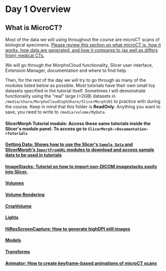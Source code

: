 # Day 1 Overview

## What is MicroCT?
Most of the data we will using throughout the course are microCT scans of biological specimens. [Please review this section on what microCT is, how it works, how data are generated, and how it compares to (as well as differs from) medical CTs.](https://github.com/SlicerMorph/Tutorials/blob/main/microCT/README.md)  


We will go through the MorphoCloud functionality, Slicer user interface, Extension Manager, documentation and where to find help:

Then, for the rest of the day we will try to go through as many of the modules listed below as possible. Most tutorials have their own small toy datasets specified in the tutorial itself. Sometimes I will demonstrate functionality using the "real" large (>2GB) datasets in `/media/share/MorphoCloudCephShare/SlicerMorph101` to practice with during the course. Keep in mind that this folder is **ReadOnly**. Anything you want to save, you need to write to `/media/volume/MyData`.

#### **SlicerMorph Tutorial module:** Access these same tutorials inside the Slicer's module panel. To access go to `SlicerMorph->Documentation->Tutorials`
#### [**Getting Data:** Shows how to use the Slicer's `Sample Data` and SlicerMorph's `ImportFromURL` modules to download and access sample data to be used in tutorials](https://github.com/SlicerMorph/Tutorials/tree/main/SampleData)
#### [**ImageStacks:** Tutorial on how to import non-DICOM imagestacks easily into Slicer.](https://github.com/SlicerMorph/Tutorials/tree/main/ImageStacks)
#### [**Volumes**](https://github.com/SlicerMorph/Tutorials/blob/main/Slicer_Modules/Volumes/Readme.MD)
#### [Volume Rendering](https://github.com/SlicerMorph/Tutorials/blob/main/Slicer_Modules/Volume_Rendering/README.MD)
#### [**CropVolume**](https://github.com/SlicerMorph/Tutorials/blob/main/Slicer_Modules/Crop_Volume/Readme.MD)
#### [Lights](https://github.com/SlicerMorph/Tutorials/blob/main/Slicer_Modules/Lighting/Lights.md)
#### [**HiResScreenCapture:** How to generate highDPI still images](https://github.com/SlicerMorph/Tutorials/tree/main/HiResScreenCapture#readme)
#### [**Models**](https://github.com/SlicerMorph/Tutorials/blob/main/Slicer_Modules/Models/README.md)
#### [**Transforms**](https://github.com/SlicerMorph/Tutorials/blob/main/Slicer_Modules/Transforms/README.md)
#### [**Animator:** How to create keyframe-based animations of microCT scans](https://github.com/SlicerMorph/Tutorials/tree/main/Animator)





